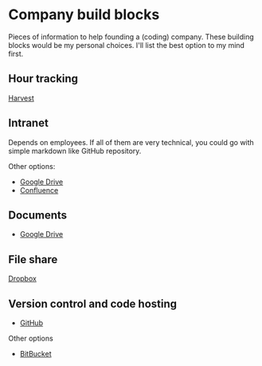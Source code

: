 # Company build blocks

Pieces of information to help founding a (coding) company. These building blocks would be my personal choices. I'll list the best option to my mind first.

## Hour tracking

[Harvest](http://www.getharvest.com/)

## Intranet

Depends on employees. If all of them are very technical, you could go with simple markdown like GitHub repository.

Other options:

* [Google Drive](https://drive.google.com)
* [Confluence](https://www.atlassian.com/software/confluence)

## Documents

* [Google Drive](https://drive.google.com)

## File share

[Dropbox](https://www.dropbox.com/)

## Version control and code hosting

* [GitHub](https://github.com)

Other options

* [BitBucket](https://bitbucket.com)


